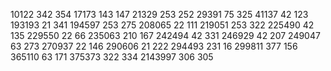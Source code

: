  10122 342 354
 17173 143 147
 21329 253 252
 29391  75 325
 41137  42 123
193193  21 341
194597 253 275
208065  22 111
219051 253 322
225490  42 135
229550  22  66
235063 210 167
242494  42 331
246929  42 207
249047  63 273
270937  22 146
290606  21 222
294493 231  16
299811 377 156
365110  63 171
375373 322 334
2143997 306 305

